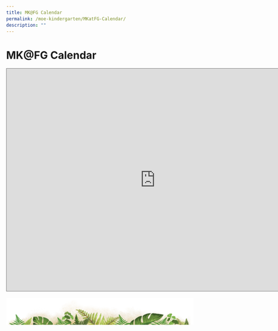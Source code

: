 ```yaml
---
title: MK@FG Calendar
permalink: /moe-kindergarten/MKatFG-Calendar/
description: ""
---
```

# MK@FG Calendar

<iframe scrolling="no" frameborder="0" height="600" width="800" style="border:solid 1px #777" src="https://calendar.google.com/calendar/embed?height=600&amp;wkst=2&amp;bgcolor=%23C0CA33&amp;ctz=Asia%2FSingapore&amp;showTitle=0&amp;src=bW9lLmVkdS5zZ18yZ3UzMzh0Nmw3MjFhYXIyM2kzbTF1MGVwMEBncm91cC5jYWxlbmRhci5nb29nbGUuY29t&amp;src=bW9lLmVkdS5zZ19jM2tyczFoNHY1Y2ZidHZuczdzMGpsMGZxMEBncm91cC5jYWxlbmRhci5nb29nbGUuY29t&amp;color=%23E4C441&amp;color=%2333B679"></iframe>

![](/images/bg-bottom.png)